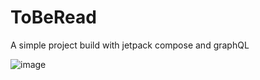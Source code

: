 # ToBeRead

A simple project build with jetpack compose and graphQL

![image](https://user-images.githubusercontent.com/26360031/190886689-cf01d4d9-88c7-4010-a645-abdd89157f32.png)
